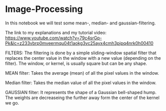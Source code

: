 # Image-Processing

In this notebook we will test some mean-, median- and gaussian-filtering.

The link to my explanations and my tutorial video: https://www.youtube.com/watch?v=79c4srGp-Pk&lc=z233vbrp0mveermqu04t1aokg3vc25ayx4cmh3pipq4nrk0h00410

FILTERS: 
The filtering is done by a simple sliding-window spatial filter 
that replaces the center value in the window with a new value 
(depending on the filter). The window, or kernel, is usually 
square but can be any shape.

MEAN filter: 
Takes the average (mean) of all the pixel values in the window. 

Median filter: 
Takes the median value of all the pixel values in the window. 

GAUSSIAN filter:
It represents the shape of a Gaussian bell-shaped hump. The weights are decreaseing the further away form the center of the kernel we go.
